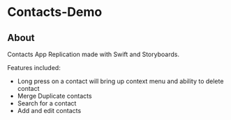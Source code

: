 # Contacts-Demo

## About
Contacts App Replication made with Swift and Storyboards.

Features included:
- Long press on a contact will bring up context menu and ability to delete contact
- Merge Duplicate contacts
- Search for a contact
- Add and edit contacts
